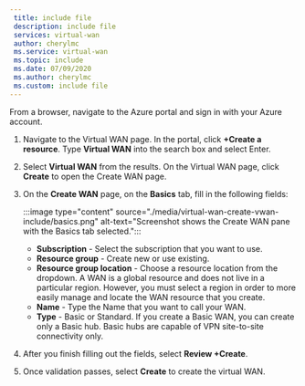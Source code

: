 ```yaml
---
 title: include file
 description: include file
 services: virtual-wan
 author: cherylmc
 ms.service: virtual-wan
 ms.topic: include
 ms.date: 07/09/2020
 ms.author: cherylmc
 ms.custom: include file
---
```


From a browser, navigate to the Azure portal and sign in with your Azure account.

1. Navigate to the Virtual WAN page. In the portal, click **+Create a resource**. Type **Virtual WAN** into the search box and select Enter.
1. Select **Virtual WAN** from the results. On the Virtual WAN page, click **Create** to open the Create WAN page.
1. On the **Create WAN** page, on the **Basics** tab, fill in the following fields:

   :::image type="content" source="./media/virtual-wan-create-vwan-include/basics.png" alt-text="Screenshot shows the Create WAN pane with the Basics tab selected.":::

   * **Subscription** - Select the subscription that you want to use.
   * **Resource group** - Create new or use existing.
   * **Resource group location** - Choose a resource location from the dropdown. A WAN is a global resource and does not live in a particular region. However, you must select a region in order to more easily manage and locate the WAN resource that you create.
   * **Name** - Type the Name that you want to call your WAN.
   * **Type** - Basic or Standard. If you create a Basic WAN, you can create only a Basic hub. Basic hubs are capable of VPN site-to-site connectivity only.
1. After you finish filling out the fields, select **Review +Create**.
1. Once validation passes, select **Create** to create the virtual WAN.
